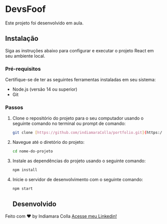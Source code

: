 # DevsFoof

Este projeto foi desenvolvido em aula.

## Instalação

Siga as instruções abaixo para configurar e executar o projeto React em seu ambiente local.

### Pré-requisitos

Certifique-se de ter as seguintes ferramentas instaladas em seu sistema:

- Node.js (versão 14 ou superior)
- Git

### Passos

1. Clone o repositório do projeto para o seu computador usando o seguinte comando no terminal ou prompt de comando:
   ```bash
   git clone [https://github.com/indiamaraColla/portfolio.git](https://github.com/indiamaraColla/devsfood.git)
   ```
2. Navegue até o diretório do projeto:
   ```bash
   cd nome-do-projeto
   ```
3. Instale as dependências do projeto usando o seguinte comando:
   ```bash
   npm install
   ```
4. Inicie o servidor de desenvolvimento com o seguinte comando:
   ```bash
   npm start
   ```
   
   ## Desenvolvido

Feito com ♥ by Indiamara Colla [Acesse meu Linkedin!](https://www.linkedin.com/in/indiamara-colla)
